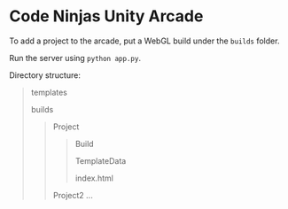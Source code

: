 # Code Ninjas Unity Arcade

To add a project to the arcade, put a WebGL build under the `builds` folder.

Run the server using `python app.py`.

Directory structure:

> templates
> 
> builds
> > Project
> > > Build
> > >
> > > TemplateData
> > >
> > > index.html
> > 
> > Project2
> > ...
